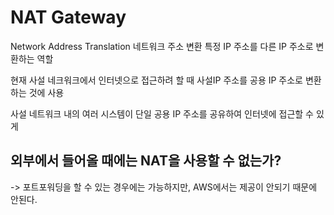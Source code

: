 # NAT Gateway
Network Address Translation 네트워크 주소 변환 
특정 IP 주소를 다른 IP 주소로 변환하는 역할

현재 사설 네크워크에서 인터넷으로 접근하려 할 때 사설IP 주소를 공용 IP 주소로 변환하는 것에 사용

사설 네트워크 내의 여러 시스템이 단일 공용 IP 주소를 공유하여 인터넷에 접근할 수 있게

## 외부에서 들어올 때에는 NAT을 사용할 수 없는가?
-> 포트포워딩을 할 수 있는 경우에는 가능하지만, AWS에서는 제공이 안되기 때문에 안된다.